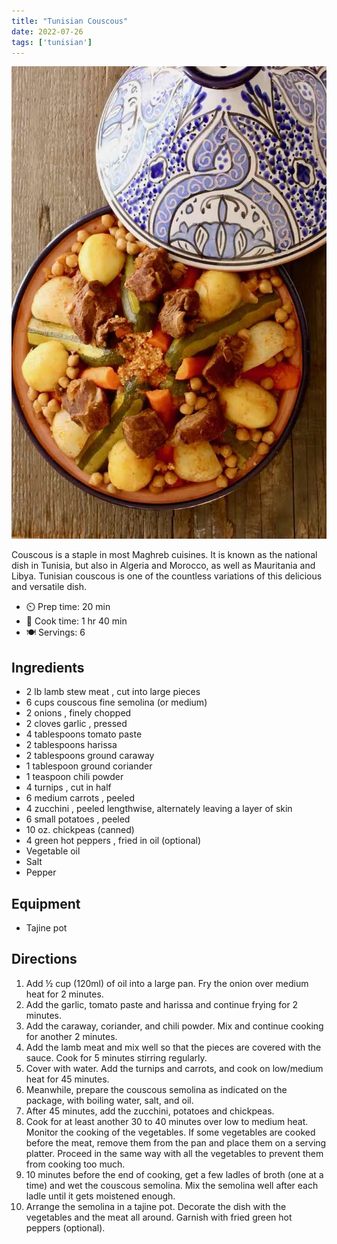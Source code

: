 ```yaml
---
title: "Tunisian Couscous"
date: 2022-07-26
tags: ['tunisian']
---
```


![couscous](/recipes/pix/couscous.webp)

Couscous is a staple in most Maghreb cuisines. It is known as the national dish in Tunisia, but also in Algeria and Morocco, as well as Mauritania and Libya. Tunisian couscous is one of the countless variations of this delicious and versatile dish.

- ⏲️ Prep time: 20 min
- 🍳 Cook time: 1 hr 40 min
- 🍽️ Servings: 6

## Ingredients

- 2 lb lamb stew meat , cut into large pieces
- 6 cups couscous fine semolina (or medium)
- 2 onions , finely chopped
- 2 cloves garlic , pressed
- 4 tablespoons tomato paste
- 2 tablespoons harissa
- 2 tablespoons ground caraway
- 1 tablespoon ground coriander
- 1 teaspoon chili powder
- 4 turnips , cut in half
- 6 medium carrots , peeled
- 4 zucchini , peeled lengthwise, alternately leaving a layer of skin
- 6 small potatoes , peeled
- 10 oz. chickpeas (canned)
- 4 green hot peppers , fried in oil (optional)
- Vegetable oil
- Salt
- Pepper

## Equipment

- Tajine pot

## Directions

1. Add ½ cup (120ml) of oil into a large pan. Fry the onion over medium heat for 2 minutes.
2. Add the garlic, tomato paste and harissa and continue frying for 2 minutes.
3. Add the caraway, coriander, and chili powder. Mix and continue cooking for another 2 minutes.
4. Add the lamb meat and mix well so that the pieces are covered with the sauce. Cook for 5 minutes stirring regularly.
5. Cover with water. Add the turnips and carrots, and cook on low/medium heat for 45 minutes.
6. Meanwhile, prepare the couscous semolina as indicated on the package, with boiling water, salt, and oil.
7. After 45 minutes, add the zucchini, potatoes and chickpeas.
8. Cook for at least another 30 to 40 minutes over low to medium heat. Monitor the cooking of the vegetables. If some vegetables are cooked before the meat, remove them from the pan and place them on a serving platter. Proceed in the same way with all the vegetables to prevent them from cooking too much.
9. 10 minutes before the end of cooking, get a few ladles of broth (one at a time) and wet the couscous semolina. Mix the semolina well after each ladle until it gets moistened enough.
10. Arrange the semolina in a tajine pot. Decorate the dish with the vegetables and the meat all around. Garnish with fried green hot peppers (optional).
